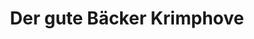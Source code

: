 ---
title: "Der gute Bäcker Krimphove"
url: /muenster/der-gute-baecker-krimphove/
shop: Bäckerei
---